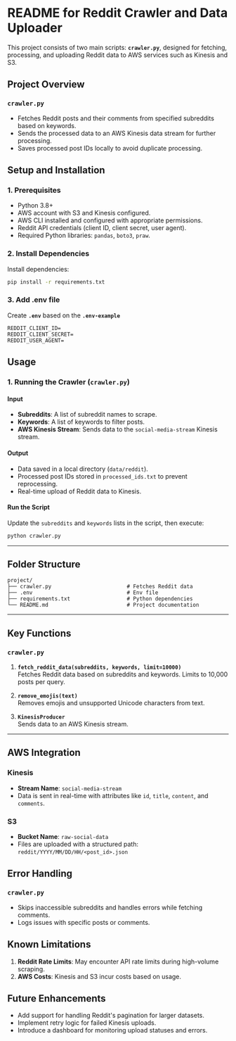 # README for Reddit Crawler and Data Uploader

This project consists of two main scripts: **`crawler.py`**, designed for fetching, processing, and uploading Reddit data to AWS services such as Kinesis and S3.

## **Project Overview**

### **`crawler.py`**

- Fetches Reddit posts and their comments from specified subreddits based on keywords.
- Sends the processed data to an AWS Kinesis data stream for further processing.
- Saves processed post IDs locally to avoid duplicate processing.

## **Setup and Installation**

### **1. Prerequisites**

- Python 3.8+
- AWS account with S3 and Kinesis configured.
- AWS CLI installed and configured with appropriate permissions.
- Reddit API credentials (client ID, client secret, user agent).
- Required Python libraries: `pandas`, `boto3`, `praw`.

### **2. Install Dependencies**

Install dependencies:

```bash
pip install -r requirements.txt
```

### **3. Add .env file**

Create **`.env`** based on the **`.env-example`**

```.env
REDDIT_CLIENT_ID=
REDDIT_CLIENT_SECRET=
REDDIT_USER_AGENT=
```

## **Usage**

### **1. Running the Crawler (`crawler.py`)**

#### **Input**

- **Subreddits**: A list of subreddit names to scrape.
- **Keywords**: A list of keywords to filter posts.
- **AWS Kinesis Stream**: Sends data to the `social-media-stream` Kinesis stream.

#### **Output**

- Data saved in a local directory (`data/reddit`).
- Processed post IDs stored in `processed_ids.txt` to prevent reprocessing.
- Real-time upload of Reddit data to Kinesis.

#### **Run the Script**

Update the `subreddits` and `keywords` lists in the script, then execute:

```bash
python crawler.py
```

---

## **Folder Structure**

```text
project/
├── crawler.py                        # Fetches Reddit data
├── .env                              # Env file
├── requirements.txt                  # Python dependencies
└── README.md                         # Project documentation
```

---

## **Key Functions**

### **`crawler.py`**

1. **`fetch_reddit_data(subreddits, keywords, limit=10000)`**  
   Fetches Reddit data based on subreddits and keywords. Limits to 10,000 posts per query.

2. **`remove_emojis(text)`**  
   Removes emojis and unsupported Unicode characters from text.

3. **`KinesisProducer`**  
   Sends data to an AWS Kinesis stream.

---

## **AWS Integration**

### **Kinesis**

- **Stream Name**: `social-media-stream`
- Data is sent in real-time with attributes like `id`, `title`, `content`, and `comments`.

### **S3**

- **Bucket Name**: `raw-social-data`
- Files are uploaded with a structured path:
  `reddit/YYYY/MM/DD/HH/<post_id>.json`

## **Error Handling**

### **`crawler.py`**

- Skips inaccessible subreddits and handles errors while fetching comments.
- Logs issues with specific posts or comments.

## **Known Limitations**

1. **Reddit Rate Limits**: May encounter API rate limits during high-volume scraping.
2. **AWS Costs**: Kinesis and S3 incur costs based on usage.

## **Future Enhancements**

- Add support for handling Reddit's pagination for larger datasets.
- Implement retry logic for failed Kinesis uploads.
- Introduce a dashboard for monitoring upload statuses and errors.
